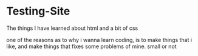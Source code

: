 # Testing-Site
The things I have learned about html and a bit of css

one of the reasons as to why i wanna learn coding, is to make things that i like, and make things that fixes some problems of mine. small or not
